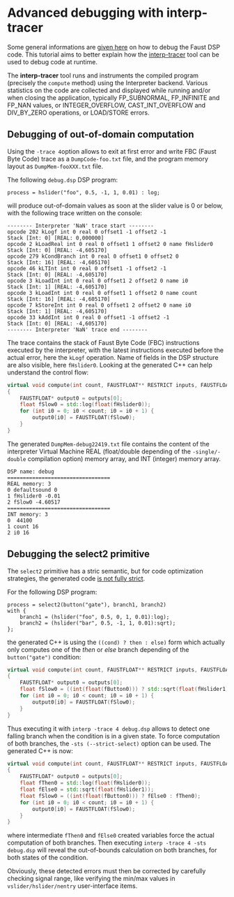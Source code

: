 # Advanced debugging with interp-tracer

Some general informations are [given here](https://faustdoc.grame.fr/manual/debugging/#debugging-the-dsp-code) on how to debug the Faust DSP code. This tutorial aims to better explain how the [interp-tracer](https://github.com/grame-cncm/faust/tree/master-dev/tools/benchmark#interp-tracer) tool can be used to debug code at runtime.  


The **interp-tracer** tool runs and instruments the compiled program (precisely the `compute` method) using the Interpreter backend. Various statistics on the code are collected and displayed while running and/or when closing the application, typically FP_SUBNORMAL, FP_INFINITE and FP_NAN values, or INTEGER_OVERFLOW, CAST_INT_OVERFLOW and DIV_BY_ZERO operations, or LOAD/STORE errors.

##  Debugging of out-of-domain computation 

Using the `-trace 4`option allows to exit at first error and write FBC (Faust Byte Code) trace as a `DumpCode-foo.txt` file, and the program memory layout as `DumpMem-fooXXX.txt` file. 

The following `debug.dsp` DSP program:

```
process = hslider("foo", 0.5, -1, 1, 0.01) : log; 
```

will produce out-of-domain values as soon at the slider value is 0 or below, with the following trace written on the console:

```
-------- Interpreter 'NaN' trace start --------
opcode 202 kLogf int 0 real 0 offset1 -1 offset2 -1
Stack [Int: 0] [REAL: 0,000000]
opcode 2 kLoadReal int 0 real 0 offset1 1 offset2 0 name fHslider0
Stack [Int: 0] [REAL: -4,605170]
opcode 279 kCondBranch int 0 real 0 offset1 0 offset2 0
Stack [Int: 16] [REAL: -4,605170]
opcode 46 kLTInt int 0 real 0 offset1 -1 offset2 -1
Stack [Int: 0] [REAL: -4,605170]
opcode 3 kLoadInt int 0 real 0 offset1 2 offset2 0 name i0
Stack [Int: 1] [REAL: -4,605170]
opcode 3 kLoadInt int 0 real 0 offset1 1 offset2 0 name count
Stack [Int: 16] [REAL: -4,605170]
opcode 7 kStoreInt int 0 real 0 offset1 2 offset2 0 name i0
Stack [Int: 1] [REAL: -4,605170]
opcode 33 kAddInt int 0 real 0 offset1 -1 offset2 -1
Stack [Int: 0] [REAL: -4,605170]
-------- Interpreter 'NaN' trace end --------
```

The trace contains the stack of Faust Byte Code (FBC) instructions executed by the interpreter, with the latest instructions executed before the actual error, here the `kLogf` operation. Name of fields in the DSP structure are also visible, here `fHslider0`. Looking at the generated C++ can help understand the control flow:

```C++
virtual void compute(int count, FAUSTFLOAT** RESTRICT inputs, FAUSTFLOAT** RESTRICT outputs) 
{
    FAUSTFLOAT* output0 = outputs[0];
    float fSlow0 = std::log(float(fHslider0));
    for (int i0 = 0; i0 < count; i0 = i0 + 1) {
        output0[i0] = FAUSTFLOAT(fSlow0);
    }
}
```

The generated `DumpMem-debug22419.txt` file contains the content of the interpreter Virtual Machine REAL (float/double depending of the `-single/-double` compilation option) memory array, and INT (integer) memory array.

```
DSP name: debug
=================================
REAL memory: 3
0 defaultsound 0
1 fHslider0 -0.01
2 fSlow0 -4.60517
=================================
INT memory: 3
0  44100
1 count 16
2 i0 16
```

##  Debugging the select2 primitive

The `select2` primitive has a stric semantic, but for code optimization strategies, the generated code [is not fully strict]( https://faustdoc.grame.fr/manual/faq/#does-select2-behaves-as-a-standard-cc-like-if). 

For the following DSP program:

```
process = select2(button("gate"), branch1, branch2)
with {
    branch1 = (hslider("foo", 0.5, 0, 1, 0.01):log);
    branch2 = (hslider("bar", 0.5, -1, 1, 0.01):sqrt);
};
```

the generated  C++ is using the `((cond) ? then : else)` form which actually only computes one of the *then* or *else* branch depending of the `button("gate")` condition: 

```C++
virtual void compute(int count, FAUSTFLOAT** RESTRICT inputs, FAUSTFLOAT** RESTRICT outputs) 
{
    FAUSTFLOAT* output0 = outputs[0];
    float fSlow0 = ((int(float(fButton0))) ? std::sqrt(float(fHslider1)) : std::log(float(fHslider0)));
    for (int i0 = 0; i0 < count; i0 = i0 + 1) {
        output0[i0] = FAUSTFLOAT(fSlow0);
    }
}
```

Thus executing it with `interp -trace 4 debug.dsp` allows to detect one falling branch when the condition is in a given state. To force computation of both branches, the `-sts (--strict-select)` option can be used. The generated C++ is now:

```C++
virtual void compute(int count, FAUSTFLOAT** RESTRICT inputs, FAUSTFLOAT** RESTRICT outputs) 
{
    FAUSTFLOAT* output0 = outputs[0];
    float fThen0 = std::log(float(fHslider0));
    float fElse0 = std::sqrt(float(fHslider1));
    float fSlow0 = ((int(float(fButton0))) ? fElse0 : fThen0);
    for (int i0 = 0; i0 < count; i0 = i0 + 1) {
        output0[i0] = FAUSTFLOAT(fSlow0);
    }
}
```

where intermediate `fThen0` and `fElse0` created variables force the actual computation of both branches. Then executing `interp -trace 4 -sts debug.dsp` will reveal the out-of-bounds calculation on both branches, for both states of the condition. 
 
Obviously, these detected errors must then be corrected by carefully checking signal range, like verifying the min/max values in `vslider/hslider/nentry` user-interface items.
